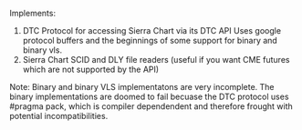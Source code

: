 Implements:
1. DTC Protocol for accessing Sierra Chart via its DTC API
   Uses google protocol buffers and the beginnings of some support for binary and binary vls.
2. Sierra Chart SCID and DLY file readers (useful if you want CME futures which are not supported by the API)

Note:
Binary and binary VLS implementatons are very incomplete.
The binary implementations are doomed to fail becuase the DTC protocol uses #pragma pack, which is compiler dependendent
and therefore frought with potential incompatibilities.

